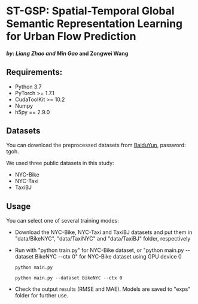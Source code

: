 # ST-GSP: Spatial-Temporal Global Semantic Representation Learning for Urban Flow Prediction 
#### *by: Liang Zhao and Min Gao* and Zongwei Wang


## Requirements:
- Python 3.7
- PyTorch >= 1.7.1
- CudaToolKit >= 10.2
- Numpy
- h5py == 2.9.0

## Datasets
You can download the preprocessed datasets from [BaiduYun](https://pan.baidu.com/s/1zeXvNfDu1BbDvgqcC7HupQ), password: tgoh. 

We used three public datasets in this study:
- NYC-Bike
- NYC-Taxi
- TaxiBJ

## Usage 
You can select one of several training modes:
 - Download the NYC-Bike, NYC-Taxi and TaxiBJ datasets and put them in "data/BikeNYC", "data/TaxiNYC" and "data/TaxiBJ" folder, respectively

 - Run with "python train.py" for NYC-Bike dataset, or "python main.py --dataset BikeNYC --ctx 0" for NYC-Bike dataset using GPU device 0

   ```
   python main.py
   ```

   ```
   python main.py --dataset BikeNYC --ctx 0
   ```

 - Check the output results (RMSE and MAE). Models are saved to "exps" folder for further use.